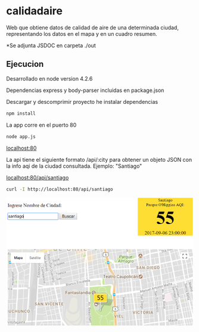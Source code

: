 # calidadaire

Web que obtiene datos de calidad de aire de una determinada ciudad, representando los datos en el mapa y en un cuadro resumen.

*Se adjunta JSDOC en carpeta ./out

## Ejecucion

Desarrollado en node version 4.2.6

Dependencias express y body-parser incluidas en package.json

Descargar y descomprimir proyecto he instalar dependencias
```sh
npm install
```
La app corre en el puerto 80
```sh
node app.js
```
[localhost:80](http://localhost:80/)

La api tiene el siguiente formato /api/:city para obtener un objeto JSON con la info aqi de la ciudad consultada.
Ejemplo: "Santiago"

[localhost:80/api/santiago](http://localhost:80/api/santiago)

```sh
curl -I http://localhost:80/api/santiago
```
![alt text](https://raw.githubusercontent.com/niccontrerasf/calidadaire/master/Captura.PNG)

